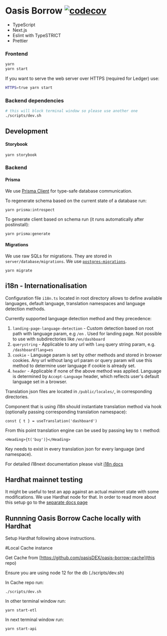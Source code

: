 # Oasis Borrow [![codecov](https://codecov.io/gh/OasisDEX/oasis-borrow/branch/dev/graph/badge.svg?token=KMXTAUFL48)](https://codecov.io/gh/OasisDEX/oasis-borrow)

- TypeScript
- Next.js
- Eslint with TypeSTRICT
- Prettier

### Frontend

```sh
yarn
yarn start
```

If you want to serve the web server over HTTPS (required for Ledger) use:

```sh
HTTPS=true yarn start
```

### Backend dependencies

```sh
# this will block terminal window so please use another one
./scripts/dev.sh
```

## Development

#### Storybook

```sh
yarn storybook
```

### Backend

#### Prisma

We use [Prisma Client](https://github.com/prisma/prisma-client-js) for type-safe database
communication.

To regenerate schema based on the current state of a database run:

```
yarn prisma:introspect
```

To generate client based on schema run (it runs automatically after postinstall):

```
yarn prisma:generate
```

#### Migrations

We use raw SQLs for migrations. They are stored in `server/database/migrations`. We use
[`postgres-migrations`](https://www.npmjs.com/package/postgres-migrations).

```
yarn migrate
```

## i18n - Internationalisation

Configuration file `i18n.ts` located in root directory allows to define available languages, default
language, translation namespaces and language detection methods.

Currently supported language detection method and they precedence:

1. `landing-page-language-detection` - Custom detection based on root path with language param, e.g
   `/en` . Used for landing page. Not possible to use with subdirectories like `/en/dashboard`
2. `querystring` - Applicable to any url with `lang` query string param, e.g. `/dashboard?lang=es`
3. `cookie` - Language param is set by other methods and stored in browser cookies. Any url without
   lang url param or query param will use this method to determine user language if cookie is
   already set.
4. `header` - Applicable if none of the above method was applied. Language is determined by
   `Accept-Language` header, which reflects user's default language set in a browser.

Translation json files are located in `/public/locales/`, in corresponding directories.

Component that is using i18n should instantiate translation method via hook (optionally passing
corresponding translation namespace):

`const { t } = useTranslation('dashboard')`

From this point translation engine can be used by passing key to `t` method:

`<Heading>{t('buy')}</Heading>`

Key needs to exist in every translation json for every language (and namespace).

For detailed i18next documentation please visit [i18n docs](https://www.i18next.com/)

## Hardhat mainnet testing

It might be useful to test an app against an actual mainnet state with some modifications. We use Hardhat node for that. In order to read more about this setup go to the [separate docs page](./HARDHAT.md)


## Runnning Oasis Borrow Cache locally with Hardhat

Setup Hardhat following above instructions.

#Local Cache instance

Get Cache from [https://github.com/oasisDEX/oasis-borrow-cache](this repo)

Ensure you are using node 12 for the db (./scripts/dev.sh)

In Cache repo run:

`./scripts/dev.sh`

In other terminal window run:

`yarn start-etl`

In next terminal window run:

`yarn start-api`